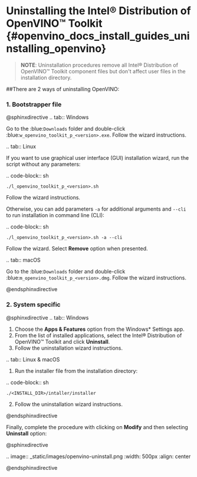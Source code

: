 # Uninstalling the Intel® Distribution of OpenVINO™ Toolkit {#openvino_docs_install_guides_uninstalling_openvino}

> **NOTE**: Uninstallation procedures remove all Intel® Distribution of OpenVINO™ Toolkit component files but don't affect user files in the installation directory.

##There are 2 ways of uninstalling OpenVINO:

### 1. Bootstrapper file

@sphinxdirective
.. tab:: Windows

  Go to the :blue:`Downloads` folder and double-click :blue:`w_openvino_toolkit_p_<version>.exe`. Follow the wizard instructions.

.. tab:: Linux

  If you want to use graphical user interface (GUI) installation wizard, run the script without any parameters:
  
  .. code-block:: sh
  
    ./l_openvino_toolkit_p_<version>.sh

  Follow the wizard instructions.

  Otherwise, you can add parameters `-a` for additional arguments and `--cli` to run installation in command line (CLI):
  
  .. code-block:: sh
    
    ./l_openvino_toolkit_p_<version>.sh -a --cli

  Follow the wizard. Select **Remove** option when presented.

.. tab:: macOS

  Go to the :blue:`Downloads` folder and double-click :blue:`m_openvino_toolkit_p_<version>.dmg`. Follow the wizard instructions.

@endsphinxdirective

### 2. System specific

@sphinxdirective
.. tab:: Windows

  1. Choose the **Apps & Features** option from the Windows* Settings app.
  2. From the list of installed applications, select the Intel® Distribution of OpenVINO™ Toolkit and click **Uninstall**.
  3. Follow the uninstallation wizard instructions.

.. tab:: Linux & macOS

  1. Run the installer file from the installation directory:
   
  .. code-block:: sh
  
    ./<INSTALL_DIR>/intaller/installer

  2. Follow the uninstallation wizard instructions.

@endsphinxdirective

Finally, complete the procedure with clicking on **Modify** and then selecting **Uninstall** option:

   @sphinxdirective

   .. image:: _static/images/openvino-uninstall.png
      :width: 500px
      :align: center

   @endsphinxdirective
